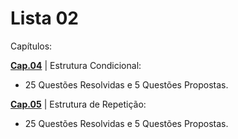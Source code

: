 #    Lista 02 

Capítulos: 

[**Cap.04**](https://github.com/MEduardaQueiroz/DisciplinaPOO2023.2/tree/main/Lista02/Capitulo04) | Estrutura Condicional: <br>
- 25 Questões Resolvidas e 5 Questões Propostas.

[**Cap.05**](https://github.com/MEduardaQueiroz/DisciplinaPOO2023.2/tree/main/Lista02/Capitulo05) | Estrutura de Repetição: <br>
- 25 Questões Resolvidas e 5 Questões Propostas.

